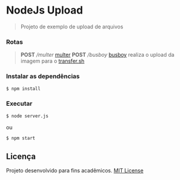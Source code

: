 # NodeJs Upload
> Projeto de exemplo de upload de arquivos

### Rotas

> **POST** */multer* [multer](https://github.com/expressjs/multer)
> **POST** */busboy* [busboy](https://github.com/mscdex/busboy) realiza o upload da imagem para o [transfer.sh](https://transfer.sh/)

### Instalar as dependências
```sh
$ npm install
```

### Executar
```sh
$ node server.js
```

ou

```sh
$ npm start
```

## Licença
Projeto desenvolvido para fins acadêmicos.
[MIT License](./LICENSE)
